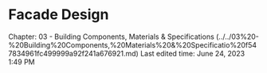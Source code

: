 # Facade Design

Chapter: 03 - Building Components, Materials & Specifications (../../03%20-%20Building%20Components,%20Materials%20&%20Specificatio%20f547834961fc499999a92f241a676921.md) Last edited time: June 24, 2023 1:49 PM
